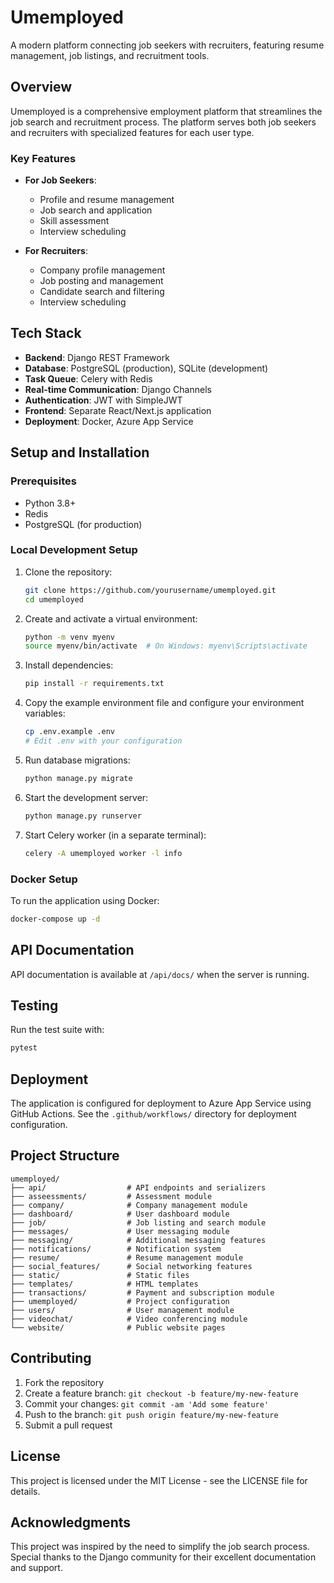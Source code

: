 # Umemployed

A modern platform connecting job seekers with recruiters, featuring resume management, job listings, and recruitment tools.

## Overview

Umemployed is a comprehensive employment platform that streamlines the job search and recruitment process. The platform serves both job seekers and recruiters with specialized features for each user type.

### Key Features

- **For Job Seekers**:
  - Profile and resume management
  - Job search and application
  - Skill assessment
  - Interview scheduling

- **For Recruiters**:
  - Company profile management
  - Job posting and management
  - Candidate search and filtering
  - Interview scheduling

## Tech Stack

- **Backend**: Django REST Framework
- **Database**: PostgreSQL (production), SQLite (development)
- **Task Queue**: Celery with Redis
- **Real-time Communication**: Django Channels
- **Authentication**: JWT with SimpleJWT
- **Frontend**: Separate React/Next.js application
- **Deployment**: Docker, Azure App Service

## Setup and Installation

### Prerequisites

- Python 3.8+
- Redis
- PostgreSQL (for production)

### Local Development Setup

1. Clone the repository:
   ```bash
   git clone https://github.com/yourusername/umemployed.git
   cd umemployed
   ```

2. Create and activate a virtual environment:
   ```bash
   python -m venv myenv
   source myenv/bin/activate  # On Windows: myenv\Scripts\activate
   ```

3. Install dependencies:
   ```bash
   pip install -r requirements.txt
   ```

4. Copy the example environment file and configure your environment variables:
   ```bash
   cp .env.example .env
   # Edit .env with your configuration
   ```

5. Run database migrations:
   ```bash
   python manage.py migrate
   ```

6. Start the development server:
   ```bash
   python manage.py runserver
   ```

7. Start Celery worker (in a separate terminal):
   ```bash
   celery -A umemployed worker -l info
   ```

### Docker Setup

To run the application using Docker:

```bash
docker-compose up -d
```

## API Documentation

API documentation is available at `/api/docs/` when the server is running.

## Testing

Run the test suite with:

```bash
pytest
```

## Deployment

The application is configured for deployment to Azure App Service using GitHub Actions. See the `.github/workflows/` directory for deployment configuration.

## Project Structure

```
umemployed/
├── api/                  # API endpoints and serializers
├── asseessments/         # Assessment module
├── company/              # Company management module
├── dashboard/            # User dashboard module
├── job/                  # Job listing and search module
├── messages/             # User messaging module
├── messaging/            # Additional messaging features
├── notifications/        # Notification system
├── resume/               # Resume management module
├── social_features/      # Social networking features
├── static/               # Static files
├── templates/            # HTML templates
├── transactions/         # Payment and subscription module
├── umemployed/           # Project configuration
├── users/                # User management module
├── videochat/            # Video conferencing module
└── website/              # Public website pages
```

## Contributing

1. Fork the repository
2. Create a feature branch: `git checkout -b feature/my-new-feature`
3. Commit your changes: `git commit -am 'Add some feature'`
4. Push to the branch: `git push origin feature/my-new-feature`
5. Submit a pull request

## License

This project is licensed under the MIT License - see the LICENSE file for details.

## Acknowledgments

This project was inspired by the need to simplify the job search process. Special thanks to the Django community for their excellent documentation and support.
